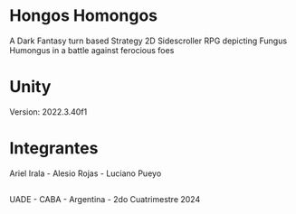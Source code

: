 # Hongos Homongos
A Dark Fantasy turn based Strategy 2D Sidescroller RPG depicting Fungus Humongus in a battle against ferocious foes

# Unity
Version: 2022.3.40f1

# Integrantes
Ariel Irala - Alesio Rojas - Luciano Pueyo

##
UADE - CABA - Argentina - 2do Cuatrimestre 2024
